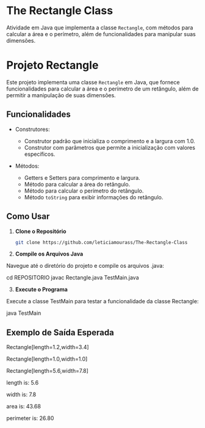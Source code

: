 # The Rectangle Class

Atividade em Java que implementa a classe `Rectangle`, com métodos para calcular a área e o perímetro, além de funcionalidades para manipular suas dimensões.

# Projeto Rectangle

Este projeto implementa uma classe `Rectangle` em Java, que fornece funcionalidades para calcular a área e o perímetro de um retângulo, além de permitir a manipulação de suas dimensões.

## Funcionalidades

- Construtores:
  - Construtor padrão que inicializa o comprimento e a largura com 1.0.
  - Construtor com parâmetros que permite a inicialização com valores específicos.

- Métodos:
  - Getters e Setters para comprimento e largura.
  - Método para calcular a área do retângulo.
  - Método para calcular o perímetro do retângulo.
  - Método `toString` para exibir informações do retângulo.

## Como Usar

1. **Clone o Repositório**

   ```bash
   git clone https://github.com/leticiamourass/The-Rectangle-Class

2. **Compile os Arquivos Java**

Navegue até o diretório do projeto e compile os arquivos .java:

cd REPOSITORIO
javac Rectangle.java TestMain.java

3. **Execute o Programa**

Execute a classe TestMain para testar a funcionalidade da classe Rectangle:

java TestMain

## Exemplo de Saída Esperada

Rectangle[length=1.2,width=3.4]

Rectangle[length=1.0,width=1.0]

Rectangle[length=5.6,width=7.8]

length is: 5.6

width is: 7.8

area is: 43.68

perimeter is: 26.80
